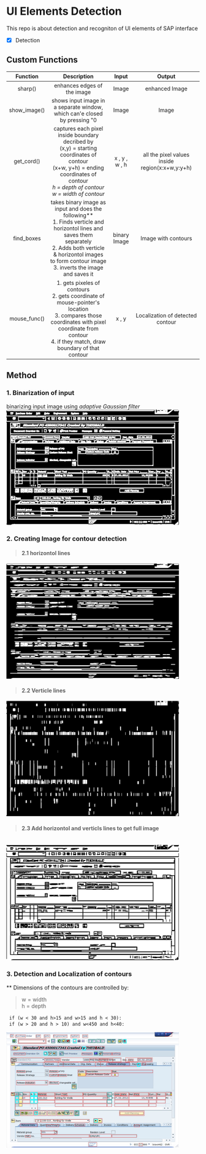 # UI Elements Detection
This repo is about detection and recogniton of UI elements of SAP interface
- [x] Detection

## Custom Functions

| **Function**  | **Description** | **Input**|**Output**|
| :--------: | :----------: |:-----:|:---------:|
|    sharp()    | enhances edges of the image  |Image|enhanced Image|
| show_image()  | shows input image in a separate window, which can'e closed by pressing "0| Image | Image |
| get_cord()  | captures each pixel inside boundary decribed by<br>(x,y) = starting coordinates of contour<br>(x+w, y+h) = ending coordinates of contour<br>*h = depth of contour <br> w = width of contour*| x , y , w , h| all the pixel values inside region(x:x+w,y:y+h)|
| find_boxes  | takes binary image as input and does the following**<br>1. Finds verticle and horizontol lines and saves them separately<br>2. Adds both verticle & horizontol images to form contour image<br>3. inverts the image and saves it| binary Image|Image with contours|
|mouse_func()|1. gets pixeles of contours<br>2. gets coordinate of mouse-pointer's location<br>3. compares those coordinates with pixel coordinate from contour<br>4. if they match, draw boundary of that contour|x , y| Localization of detected contour|





## Method<br>
### 1. Binarization of input<br>
binarizing input image using *adaptive Gaussian filter*
<br>
<img src="binary.jpg" alt="binary image" width="450" height="300" />
<br>
### 2. Creating Image for contour detection<br>
>#### 2.1 horizontol lines<br>
<img src="horizontal_lines.jpg" alt="horizontal_lines" width="450" height="300" /> <br>
>#### 2.2 Verticle lines  <br>
<img src="verticle_lines.jpg" alt="Verticle lines" width="450" height="300"/><br>
>#### 2.3 Add horizontol and verticls lines to get full image 
<br><img src="img_final_bin.jpg" alt="img_final_bin" width="450" height="300" /><br>

### 3. Detection and Localization of contours<br>

** Dimensions of the contours are controlled by:<br>
> w = width<br>
> h = depth <br>
```
 if (w < 30 and h>15 and w>15 and h < 30):
 if (w > 20 and h > 10) and w<450 and h<40:
```

<img src="outlined.jpg" alt="Detected contours" width="450" height="300" /><br>
